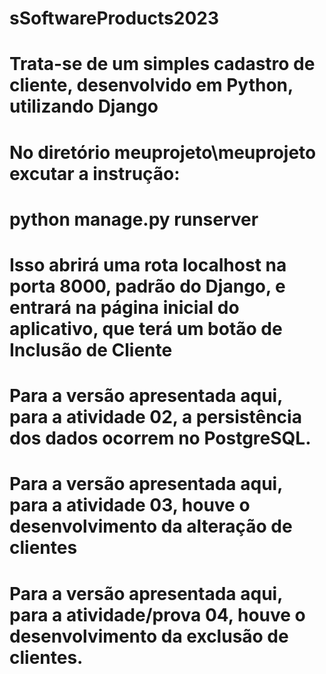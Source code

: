 # sSoftwareProducts2023
# Trata-se de um simples cadastro de cliente, desenvolvido em Python, utilizando Django
# No diretório meuprojeto\meuprojeto excutar a instrução:
# python manage.py runserver
# Isso abrirá uma rota localhost na porta 8000, padrão do Django, e entrará na página inicial do aplicativo, que terá um botão de Inclusão de Cliente
# Para a versão apresentada aqui, para a atividade 02, a persistência dos dados ocorrem no PostgreSQL.
# Para a versão apresentada aqui, para a atividade 03, houve o desenvolvimento da alteração de clientes
# Para a versão apresentada aqui, para a atividade/prova 04, houve o desenvolvimento da exclusão de clientes.
